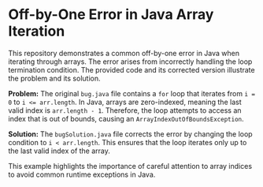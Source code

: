 # Off-by-One Error in Java Array Iteration

This repository demonstrates a common off-by-one error in Java when iterating through arrays.  The error arises from incorrectly handling the loop termination condition.  The provided code and its corrected version illustrate the problem and its solution.

**Problem:**
The original `bug.java` file contains a `for` loop that iterates from `i = 0` to `i <= arr.length`.  In Java, arrays are zero-indexed, meaning the last valid index is `arr.length - 1`.  Therefore, the loop attempts to access an index that is out of bounds, causing an `ArrayIndexOutOfBoundsException`.

**Solution:**
The `bugSolution.java` file corrects the error by changing the loop condition to `i < arr.length`. This ensures that the loop iterates only up to the last valid index of the array.

This example highlights the importance of careful attention to array indices to avoid common runtime exceptions in Java.